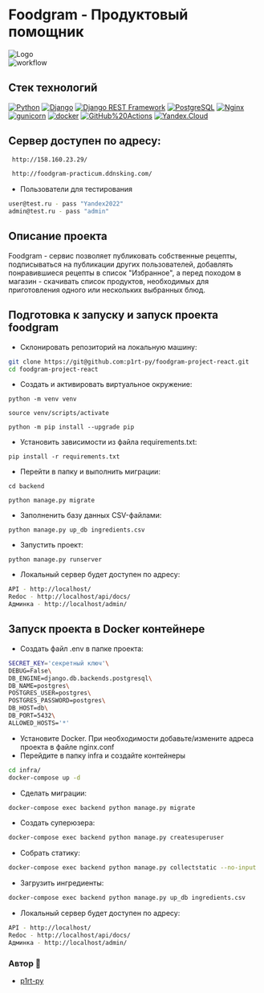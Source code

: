 # Foodgram - Продуктовый помощник
![Logo](https://is2-ssl.mzstatic.com/image/thumb/Purple124/v4/c7/24/f0/c724f011-5059-acfa-704d-0b12c467add8/source/512x512bb.jpg)\
![workflow](https://github.com/p1rt-py/foodgram-project-react/actions/workflows/main.yml/badge.svg?branch=master&event=push)

## Стек технологий

[![Python](https://img.shields.io/badge/-Python-464646?style=flat-square&logo=Python)](https://www.python.org/)
[![Django](https://img.shields.io/badge/-Django-464646?style=flat-square&logo=Django)](https://www.djangoproject.com/)
[![Django REST Framework](https://img.shields.io/badge/-Django%20REST%20Framework-464646?style=flat-square&logo=Django%20REST%20Framework)](https://www.django-rest-framework.org/)
[![PostgreSQL](https://img.shields.io/badge/-PostgreSQL-464646?style=flat-square&logo=PostgreSQL)](https://www.postgresql.org/)
[![Nginx](https://img.shields.io/badge/-NGINX-464646?style=flat-square&logo=NGINX)](https://nginx.org/ru/)
[![gunicorn](https://img.shields.io/badge/-gunicorn-464646?style=flat-square&logo=gunicorn)](https://gunicorn.org/)
[![docker](https://img.shields.io/badge/-Docker-464646?style=flat-square&logo=docker)](https://www.docker.com/)
[![GitHub%20Actions](https://img.shields.io/badge/-GitHub%20Actions-464646?style=flat-square&logo=GitHub%20actions)](https://github.com/features/actions)
[![Yandex.Cloud](https://img.shields.io/badge/-Yandex.Cloud-464646?style=flat-square&logo=Yandex.Cloud)](https://cloud.yandex.ru/)

## Сервер доступен по адресу:
```bash
 http://158.160.23.29/
```
```bash
 http://foodgram-practicum.ddnsking.com/
```
* Пользователи для тестирования 
```bash
user@test.ru - pass "Yandex2022"
admin@test.ru - pass "admin"
```



## Описание проекта
Foodgram - cервис позволяет публиковать собственные рецепты, подписываться на публикации других пользователей, добавлять понравившиеся рецепты в список "Избранное", а перед походом в магазин - скачивать список продуктов, необходимых для приготовления одного или нескольких выбранных блюд. 

## Подготовка к запуску и запуск проекта foodgram
* Склонировать репозиторий на локальную машину:
```bash
git clone https://git@github.com:p1rt-py/foodgram-project-react.git
cd foodgram-project-react
```
* Cоздать и активировать виртуальное окружение:
```
python -m venv venv
```
```
source venv/scripts/activate
```
```
python -m pip install --upgrade pip
```
* Установить зависимости из файла requirements.txt:
```
pip install -r requirements.txt
```
* Перейти в папку и выполнить миграции:
```
cd backend
```
```
python manage.py migrate
```
* Заполненить базу данных CSV-файлами:
```
python manage.py up_db ingredients.csv
```
* Запустить проект:
```
python manage.py runserver
```
* Локальный сервер будет доступен по адресу:
```bash
API - http://localhost/
Redoc - http://localhost/api/docs/
Админка - http://localhost/admin/
```
## Запуск проекта в Docker контейнере

* Создать файл .env в папке проекта:
```bash
SECRET_KEY='секретный ключ'\
DEBUG=False\
DB_ENGINE=django.db.backends.postgresql\
DB_NAME=postgres\
POSTGRES_USER=postgres\
POSTGRES_PASSWORD=postgres\
DB_HOST=db\
DB_PORT=5432\
ALLOWED_HOSTS='*'
```
* Установите Docker. При необходимости добавьте/измените адреса проекта в файле nginx.conf
* Перейдите в папку infra и создайте контейнеры
```bash
cd infra/
docker-compose up -d
 ```
*  Сделать миграции: 
```bash
docker-compose exec backend python manage.py migrate
```
*  Создать суперюзера: 
```bash
docker-compose exec backend python manage.py createsuperuser
```
*  Собрать статику: 
```bash
docker-compose exec backend python manage.py collectstatic --no-input
```
*  Загрузить ингредиенты: 
```bash
docker-compose exec backend python manage.py up_db ingredients.csv
```
* Локальный сервер будет доступен по адресу:
```bash
API - http://localhost/
Redoc - http://localhost/api/docs/
Админка - http://localhost/admin/
```
### Автор  🔗
- [p1rt-py](https://github.com/p1rt-py)
